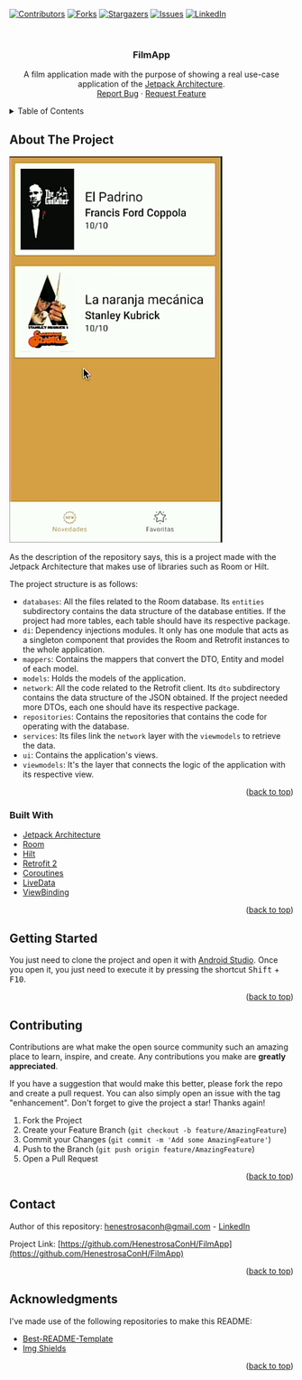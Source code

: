 <div id="top"></div>

<!-- PROJECT SHIELDS -->
<!--
*** I'm using markdown "reference style" links for readability.
*** Reference links are enclosed in brackets [ ] instead of parentheses ( ).
*** See the bottom of this document for the declaration of the reference variables
*** for contributors-url, forks-url, etc. This is an optional, concise syntax you may use.
*** https://www.markdownguide.org/basic-syntax/#reference-style-links
-->

[![Contributors][contributors-shield]][contributors-url]
[![Forks][forks-shield]][forks-url]
[![Stargazers][stars-shield]][stars-url]
[![Issues][issues-shield]][issues-url]
[![LinkedIn][linkedin-shield]][linkedin-url]

<!-- PROJECT LOGO -->
<br />
<div align="center">
  <h3 align="center">FilmApp</h3>

  <p align="center">
    A film application made with the purpose of showing a real use-case application of the <a href="https://developer.android.com/jetpack" rel="noopener" target="_blank">Jetpack Architecture</a>.
    <br />
    <a href="https://github.com/HenestrosaConH/FilmApp/issues">Report Bug</a>
    ·
    <a href="https://github.com/HenestrosaConH/FilmApp/issues">Request Feature</a>
  </p>
</div>

<!-- TABLE OF CONTENTS -->
<details>
  <summary>Table of Contents</summary>
  <ol>
    <li>
      <a href="#about-the-project">About The Project</a>
      <ul>
        <li><a href="#built-with">Built With</a></li>
      </ul>
    </li>
    <li>
      <a href="#getting-started">Getting Started</a>
    </li>
    <li><a href="#contributing">Contributing</a></li>
    <li><a href="#contact">Contact</a></li>
    <li><a href="#acknowledgments">Acknowledgments</a></li>
  </ol>
</details>

<!-- ABOUT THE PROJECT -->

## About The Project

[![Main Screen shot][main-screenshot]](https://github.com/HenestrosaConH/FilmApp)

As the description of the repository says, this is a project made with the Jetpack Architecture that makes use of libraries such as Room or Hilt.

The project structure is as follows:
 
- `databases`: All the files related to the Room database. Its `entities` subdirectory contains the data structure of the database entities. If the project had more tables, each table should have its respective package.
- `di`: Dependency injections modules. It only has one module that acts as a singleton component that provides the Room and Retrofit instances to the whole application.
- `mappers`: Contains the mappers that convert the DTO, Entity and model of each model.
- `models`: Holds the models of the application.
- `network`: All the code related to the Retrofit client. Its `dto` subdirectory contains the data structure of the JSON obtained. If the project needed more DTOs, each one should have its respective package.
- `repositories`: Contains the repositories that contains the code for operating with the database.
- `services`: Its files link the `network` layer with the `viewmodels` to retrieve the data.
- `ui`: Contains the application's views.
- `viewmodels`: It's the layer that connects the logic of the application with its respective view.
 
<p align="right">(<a href="#top">back to top</a>)</p>

<!-- BUILT WITH -->

### Built With

- [Jetpack Architecture](https://developer.android.com/jetpack)
- [Room](https://developer.android.com/jetpack/androidx/releases/room)
- [Hilt](https://developer.android.com/training/dependency-injection/hilt-android)
- [Retrofit 2](https://square.github.io/retrofit/)
- [Coroutines](https://kotlinlang.org/docs/coroutines-overview.html)
- [LiveData](https://developer.android.com/topic/libraries/architecture/livedata)
- [ViewBinding](https://developer.android.com/topic/libraries/view-binding)

<p align="right">(<a href="#top">back to top</a>)</p>

<!-- GETTING STARTED -->

## Getting Started

You just need to clone the project and open it with [Android Studio](https://developer.android.com/studio). Once you open it, you just need to execute it by pressing the shortcut <kbd>Shift</kbd> + <kbd>F10</kbd>.

<p align="right">(<a href="#top">back to top</a>)</p>

<!-- CONTRIBUTING -->

## Contributing

Contributions are what make the open source community such an amazing place to learn, inspire, and create. Any contributions you make are **greatly appreciated**.

If you have a suggestion that would make this better, please fork the repo and create a pull request. You can also simply open an issue with the tag "enhancement".
Don't forget to give the project a star! Thanks again!

1. Fork the Project
2. Create your Feature Branch (`git checkout -b feature/AmazingFeature`)
3. Commit your Changes (`git commit -m 'Add some AmazingFeature'`)
4. Push to the Branch (`git push origin feature/AmazingFeature`)
5. Open a Pull Request

<p align="right">(<a href="#top">back to top</a>)</p>

<!-- CONTACT -->

## Contact

Author of this repository: henestrosaconh@gmail.com - [LinkedIn](https://www.linkedin.com/in/henestrosaconh/)

Project Link: [https://github.com/HenestrosaConH/FilmApp](https://github.com/HenestrosaConH/FilmApp)

<p align="right">(<a href="#top">back to top</a>)</p>

<!-- ACKNOWLEDGMENTS -->

## Acknowledgments

I've made use of the following repositories to make this README:

-   [Best-README-Template](https://github.com/othneildrew/Best-README-Template/)
-   [Img Shields](https://shields.io)

<p align="right">(<a href="#top">back to top</a>)</p>

<!-- MARKDOWN LINKS & IMAGES -->
<!-- https://www.markdownguide.org/basic-syntax/#reference-style-links -->

[contributors-shield]: https://img.shields.io/github/contributors/HenestrosaConH/FilmApp.svg?style=for-the-badge
[contributors-url]: https://github.com/HenestrosaConH/FilmApp/graphs/contributors
[forks-shield]: https://img.shields.io/github/forks/HenestrosaConH/FilmApp.svg?style=for-the-badge
[forks-url]: https://github.com/HenestrosaConH/FilmApp/network/members
[stars-shield]: https://img.shields.io/github/stars/HenestrosaConH/FilmApp.svg?style=for-the-badge
[stars-url]: https://github.com/HenestrosaConH/FilmApp/stargazers
[issues-shield]: https://img.shields.io/github/issues/HenestrosaConH/FilmApp.svg?style=for-the-badge
[issues-url]: https://github.com/HenestrosaConH/FilmApp/issues
[linkedin-shield]: https://img.shields.io/badge/-LinkedIn-black.svg?style=for-the-badge&logo=linkedin&colorB=555
[linkedin-url]: https://linkedin.com/in/henestrosaconh
[main-screenshot]: readme-files/main.png
